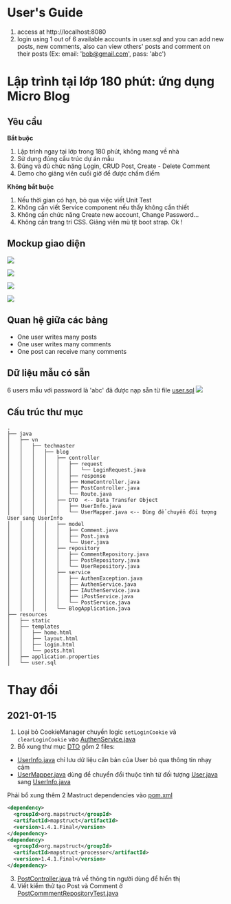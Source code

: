 # User's Guide
1. access at http://localhost:8080
2. login using 1 out of 6 available accounts in user.sql
and you can add new posts, new comments, also can view others' posts and comment on their posts
(Ex: email: 'bob@gmail.com', pass: 'abc')

# Lập trình tại lớp 180 phút: ứng dụng Micro Blog

## Yêu cầu

**Bắt buộc**
1. Lập trình ngay tại lớp trong 180 phút, không mang về nhà
2. Sử dụng đúng cấu trúc dự án mẫu
3. Đúng và đủ chức năng Login, CRUD Post, Create - Delete Comment
4. Demo cho giảng viên cuối giờ để được chấm điểm

**Không bắt buộc**
1. Nếu thời gian có hạn, bỏ qua việc viết Unit Test
2. Không cần viết Service component nếu thấy không cần thiết
3. Không cần chức năng Create new account, Change Password...
4. Không cần trang trí CSS. Giảng viên mù tịt boot strap. Ok !

## Mockup giao diện
![](images/login.jpg)

![](images/home.jpg)

![](images/new_post.jpg)

![](images/post_detail.jpg)

## Quan hệ giữa các bảng
- One user writes many posts
- One user writes many comments
- One post can receive many comments

## Dữ liệu mẫu có sẵn
6 users mẫu với password là 'abc' đã được nạp sẵn từ file [user.sql](src/main/resources/user.sql)
![](images/sample_users.jpg)

## Cấu trúc thư mục
```
.
├── java
│   ├── vn
│   │   ├── techmaster
│   │   │   ├── blog
│   │   │   │   ├── controller
│   │   │   │   │   ├── request
│   │   │   │   │   │   └── LoginRequest.java
│   │   │   │   │   ├── response
│   │   │   │   │   ├── HomeController.java
│   │   │   │   │   ├── PostController.java
│   │   │   │   │   └── Route.java
│   │   │   │   ├── DTO  <-- Data Transfer Object
│   │   │   │   │   ├── UserInfo.java
│   │   │   │   │   └── UserMapper.java <-- Dùng để chuyển đối tượng User sang UserInfo
│   │   │   │   ├── model
│   │   │   │   │   ├── Comment.java
│   │   │   │   │   ├── Post.java
│   │   │   │   │   └── User.java
│   │   │   │   ├── repository
│   │   │   │   │   ├── CommentRepository.java
│   │   │   │   │   ├── PostRepository.java
│   │   │   │   │   └── UserRepository.java
│   │   │   │   ├── service
│   │   │   │   │   ├── AuthenException.java
│   │   │   │   │   ├── AuthenService.java
│   │   │   │   │   ├── IAuthenService.java
│   │   │   │   │   ├── iPostService.java
│   │   │   │   │   └── PostService.java
│   │   │   │   └── BlogApplication.java
├── resources
│   ├── static
│   ├── templates
│   │   ├── home.html
│   │   ├── layout.html
│   │   ├── login.html
│   │   └── posts.html
│   ├── application.properties
│   └── user.sql

```

# Thay đổi

## 2021-01-15
1. Loại bỏ CookieManager chuyển logic ```setLoginCookie``` và ```clearLoginCookie``` vào [AuthenService.java](src/main/java/vn/techmaster/blog/service/AuthenService.java)
2. Bổ xung thư mục [DTO](target/classes/vn/techmaster/blog/DTO) gồm 2 files:
  - [UserInfo.java](src/main/java/vn/techmaster/blog/DTO/UserInfo.java) chỉ lưu dữ liệu căn bản của User bỏ qua thông tin nhạy cảm
  - [UserMapper.java](src/main/java/vn/techmaster/blog/DTO/UserMapper.java) dùng để chuyển đổi thuộc tính từ đối tượng [User.java](src/main/java/vn/techmaster/blog/model/User.java) sang [UserInfo.java](src/main/java/vn/techmaster/blog/DTO/UserInfo.java)

Phải bổ xung thêm 2 Mastruct dependencies vào [pom.xml](pom.xml)
```xml
<dependency>
  <groupId>org.mapstruct</groupId>
  <artifactId>mapstruct</artifactId>
  <version>1.4.1.Final</version>
</dependency>
<dependency>
  <groupId>org.mapstruct</groupId>
  <artifactId>mapstruct-processor</artifactId>
  <version>1.4.1.Final</version>
</dependency>
```
3. [PostController.java](src/main/java/vn/techmaster/blog/controller/PostController.java) trả về thông tin người dùng để hiển thị
4. Viết kiểm thử tạo Post và Comment ở [PostCommmentRepositoryTest.java](src/test/java/vn/techmaster/blog/PostCommentRepositoryTest.java)
